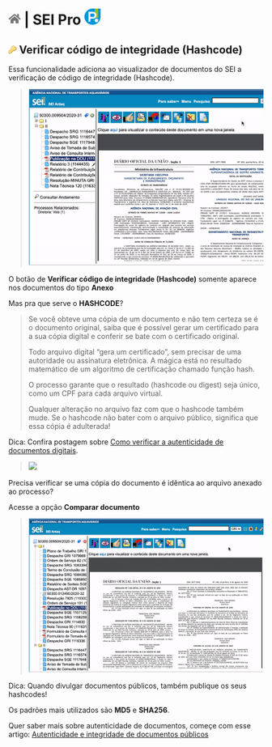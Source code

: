 # [![Home](../img/home.png)](../) |  SEI Pro ![Icone](../img/icon-32.png)

## ![SEI Pro Verificar Integridade Hashcode](../img/icon-hashcode.png) Verificar código de integridade (Hashcode)

Essa funcionalidade adiciona ao visualizador de documentos do SEI a verificação de código de integridade (Hashcode).

> ![Tela Verificar Integridade Hashcode](../img/tela-hashcode.gif) 

O botão de **Verificar código de integridade (Hashcode)** somente aparece nos documentos do tipo **Anexo**

Mas pra que serve o **HASHCODE**?

> Se você obteve uma cópia de um documento e não tem certeza se é o documento original, saiba que é possível gerar um certificado para a sua cópia digital e conferir se bate com o certificado original.
>
> Todo arquivo digital “gera um certificado”, sem precisar de uma autoridade ou assinatura eletrônica. A mágica está no resultado matemático de um algoritmo de certificação chamado função hash.
> 
> O processo garante que o resultado (hashcode ou digest) seja único, como um CPF para cada arquivo virtual. 
> 
> Qualquer alteração no arquivo faz com que o hashcode  também mude. Se o hashcode  não bater com o arquivo público, significa que essa cópia é adulterada!

Dica: Confira postagem sobre [Como verificar a autenticidade de documentos digitais](https://www.instagram.com/p/CIZ-8DjnEyv/).

> <img src="https://github.com/pedrohsoaresadv/sei-pro/raw/master/img/post8-1.png" data-canonical-src="https://github.com/pedrohsoaresadv/sei-pro/raw/master/img/post8-1.png" width="300"/>

Precisa verificar se uma cópia do documento é idêntica ao arquivo anexado ao processo? 

Acesse a opção **Comparar documento**

> ![Tela Verificar Integridade Hashcode](../img/tela-hashcode2.gif) 

Dica: Quando divulgar documentos  públicos, também publique os seus hashcodes! 

Os padrões mais utilizados são **MD5** e **SHA256**.

Quer saber mais sobre autenticidade de documentos, começe com esse artigo: [Autenticidade e integridade de documentos públicos
](https://medium.com/@peterkrauss/autenticidade-e-integridade-de-documentos-p%C3%BAblicos-aabea5389f4b)

